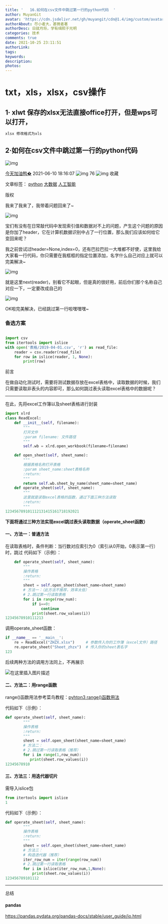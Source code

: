 ```yaml
---
title: '   16.如何在csv文件中跳过第一行的python代码  '
author: MuyanGit
avatar: 'https://cdn.jsdelivr.net/gh/muyangit/cdn@1.4/img/custom/avatar.jpg'
authorAbout: 尽小者大，甚微者著
authorDesc: 日就月将，学有缉熙于光明
categories: 技术
comments: true
date: 2021-10-25 23:11:51
authorLink:
tags:
keywords:
description:
photos:
---
```


# txt，xls，xlsx，csv操作



## 1·	xlwt 保存的xlsx无法直接office打开，但是wps可以打开，

```cmd
xlsx 修改格式为xls
```







## 2·如何在csv文件中跳过第一行的python代码

![img](https://csdnimg.cn/release/blogv2/dist/pc/img/original.png)

[今天加油鸭�](https://blog.csdn.net/weixin_44037569) 2021-06-10 18:16:07 ![img](https://csdnimg.cn/release/blogv2/dist/pc/img/articleReadEyes.png) 76 ![img](https://csdnimg.cn/release/blogv2/dist/pc/img/tobarCollect.png) 收藏

文章标签： [python](https://www.csdn.net/tags/MtjaQg4sNDk0LWJsb2cO0O0O.html) [大数据](https://www.csdn.net/tags/MtTaYg5sNzg2NS1ibG9n.html) [人工智能](https://www.csdn.net/tags/MtTaEg3sNzIxMjgtYmxvZwO0O0OO0O0O.html)

版权

我来了我来了，我带着问题回来了~

![img](https://img-blog.csdnimg.cn/20210610181155962.png?x-oss-process=image/watermark,type_ZmFuZ3poZW5naGVpdGk,shadow_10,text_aHR0cHM6Ly9ibG9nLmNzZG4ubmV0L3dlaXhpbl80NDAzNzU2OQ==,size_16,color_FFFFFF,t_70)

宝们有没有在日常敲代码中发现索引值和数据对不上的问题，产生这个问题的原因是你加了header，它在计算机数据识别中占了一行位置，那么我们应该如何给它变回来呢？

我之前尝试过header=None,index=0，还有巴拉巴拉一大堆都不好使，这里我给大家看一行代码，你只需要在我框框的指定位置添加，名字什么自己对应上就可以完美解决~

![img](https://cdn.jsdelivr.net/gh/MuyanGit/pic_url@master/img/202110252312368.png)

就是这里next(reader)，别看它不起眼，但是真的很好用，前后你们那个名称自己对应一下，一定要改成自己的

![img](https://img-blog.csdnimg.cn/20210610181710208.png)

OK啦完美解决，已经跳过第一行啦嘿嘿嘿~

### 备选方案

```python

import csv
from itertools import islice
with open('表格/2019-04-01.csv', 'r') as read_file:
    reader = csv.reader(read_file)
    for row in islice(reader, 1, None):
        print(row)
```



前言

在做自动化测试时，需要将测试数据存放在excel表格中，读取数据的时候，我们只需要读取非表头的内容即可，那么如何跳过表头读取excel表格中的数据呢？

------

在此，先将excel工作簿以及sheet表格进行封装

```python
import xlrd
class ReadExcel:
    def __init__(self, filename):
        """
        打开文件
        :param filename: 文件路径
        """
        self.wb = xlrd.open_workbook(filename=filename)

    def open_sheet(self, sheet_name):
        """
        根据表格名称打开表格
        :param sheet_name:sheet表格名称
        :return:
        """
        return self.wb.sheet_by_name(sheet_name=sheet_name)
    def operate_sheet(self, sheet_name):
        """
        这里就是读取excel表格的函数，通过下面三种方法读取
        :return:
        """
123456789101112131415161718192021
```

**下面将通过三种方法实现excel跳过表头读取数据（operate_sheet函数）**

#### 一、方法一：普通方法

在读取表格时，条件判断：当行数对应索引为0（索引从0开始，0表示第一行）时，跳过
代码如下（示例）：

```python
    def operate_sheet(self, sheet_name):
        """
        操作表格
        :return:
        """
        sheet = self.open_sheet(sheet_name=sheet_name)
 		# 方法一：（此方法不推荐，效率太低）
        # 2.跳过第一行读取表格
        for i in range(row_num):
            if i==0:
                continue
            print(sheet.row_values(i))
12345678910111213
```

调用operate_sheet函数：

```python
if __name__ == '__main__':
    re = ReadExcel("ZHZX.xlsx") 	# 参数传入你的工作簿（excel文件）路径
    re.operate_sheet("Sheet_zhzx")	# 传入你的sheet表名字
123
```

后续两种方法的调用方法同上，不再展示

![在这里插入图片描述](https://cdn.jsdelivr.net/gh/MuyanGit/pic_url@master/img/202110252316817.png)

#### 二、方法二：用range函数

range()函数用法参考菜鸟教程：[pyhton3 range()函数用法](https://www.runoob.com/python3/python3-func-range.html)

代码如下（示例）：

```python
def operate_sheet(self, sheet_name):
        """
        操作表格
        :return:
        """
        sheet = self.open_sheet(sheet_name=sheet_name)
        # 方法二：
        # 2.跳过第一行读取表格（推荐）
        for i in range(1,row_num):
           print(sheet.row_values(i))
12345678910
```

#### 三、方法三：用迭代器切片

需导入islice包

```python
from itertools import islice
1
```

代码如下（示例）：

```python
def operate_sheet(self, sheet_name):
        """
        操作表格
        :return:
        """
        sheet = self.open_sheet(sheet_name=sheet_name)
        # 方法三：
        # 构造迭代器（推荐）
        iter_row_num = iter(range(row_num))
        # 2.跳过第一行读取表格
        for i in islice(iter_row_num,1,None):
            print(sheet.row_values(i))
123456789101112
```

------

总结





#### pandas

https://pandas.pydata.org/pandas-docs/stable/user_guide/io.html

